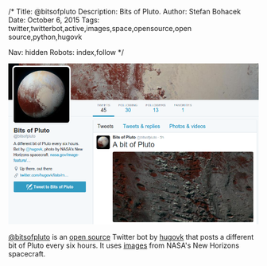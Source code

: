 /*
Title: @bitsofpluto
Description: Bits of Pluto.
Author: Stefan Bohacek
Date: October 6, 2015
Tags: twitter,twitterbot,active,images,space,opensource,open source,python,hugovk

Nav: hidden
Robots: index,follow
*/

[![](/content/bots/twitterbots/images/bitsofpluto.png)](https://twitter.com/bitsofpluto)

[@bitsofpluto](https://twitter.com/bitsofpluto) is an [open source](https://github.com/hugovk/bitsofpluto) Twitter bot by [hugovk](https://twitter.com/hugovk) that posts a different bit of Pluto every six hours. It uses [images](https://www.nasa.gov/image-feature/the-rich-color-variations-of-pluto) from NASA's New Horizons spacecraft.
